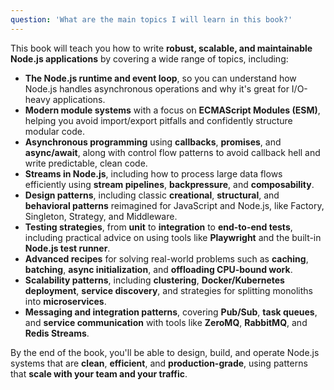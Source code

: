 ```yaml
---
question: 'What are the main topics I will learn in this book?'
---
```


This book will teach you how to write **robust, scalable, and maintainable Node.js applications** by covering a wide range of topics, including:

- **The Node.js runtime and event loop**, so you can understand how Node.js handles asynchronous operations and why it's great for I/O-heavy applications.
- **Modern module systems** with a focus on **ECMAScript Modules (ESM)**, helping you avoid import/export pitfalls and confidently structure modular code.
- **Asynchronous programming** using **callbacks**, **promises**, and **async/await**, along with control flow patterns to avoid callback hell and write predictable, clean code.
- **Streams in Node.js**, including how to process large data flows efficiently using **stream pipelines**, **backpressure**, and **composability**.
- **Design patterns**, including classic **creational**, **structural**, and **behavioral patterns** reimagined for JavaScript and Node.js, like Factory, Singleton, Strategy, and Middleware.
- **Testing strategies**, from **unit** to **integration** to **end-to-end tests**, including practical advice on using tools like **Playwright** and the built-in **Node.js test runner**.
- **Advanced recipes** for solving real-world problems such as **caching**, **batching**, **async initialization**, and **offloading CPU-bound work**.
- **Scalability patterns**, including **clustering**, **Docker/Kubernetes deployment**, **service discovery**, and strategies for splitting monoliths into **microservices**.
- **Messaging and integration patterns**, covering **Pub/Sub**, **task queues**, and **service communication** with tools like **ZeroMQ**, **RabbitMQ**, and **Redis Streams**.

By the end of the book, you'll be able to design, build, and operate Node.js systems that are **clean**, **efficient**, and **production-grade**, using patterns that **scale with your team and your traffic**.
